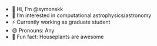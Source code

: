 - 👋 Hi, I’m @symonskk
- 👀 I’m interested in computational astrophysics/astronomy
- ⚡ Currently working as graduate student
- 😄 Pronouns: Any
- 🌱 Fun fact: Houseplants are awesome

<!---
symonskk/symonskk is a ✨ special ✨ repository because its `README.md` (this file) appears on your GitHub profile.
You can click the Preview link to take a look at your changes.
--->

